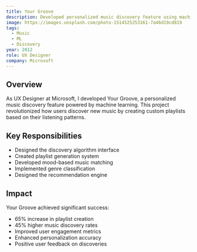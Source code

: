 ```yaml
---
title: Your Groove
description: Developed personalized music discovery feature using machine learning algorithms.
image: https://images.unsplash.com/photo-1514525253161-7a46d19cd819
tags:
  - Music
  - ML
  - Discovery
year: 2012
role: UX Designer
company: Microsoft
---
```


## Overview

As UX Designer at Microsoft, I developed Your Groove, a personalized music discovery feature powered by machine learning. This project revolutionized how users discover new music by creating custom playlists based on their listening patterns.

## Key Responsibilities

- Designed the discovery algorithm interface
- Created playlist generation system
- Developed mood-based music matching
- Implemented genre classification
- Designed the recommendation engine

## Impact

Your Groove achieved significant success:
- 65% increase in playlist creation
- 45% higher music discovery rates
- Improved user engagement metrics
- Enhanced personalization accuracy
- Positive user feedback on discoveries
